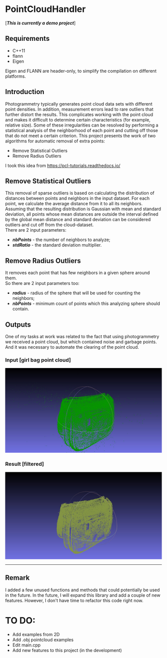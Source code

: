 # PointCloudHandler
[***This is currently a demo project***]  
## Requirements  
 - C++11
 - flann
 - Eigen  
 
 Eigen and FLANN are header-only, to simplify the compilation on different platforms.  
## Introduction  
Photogrammetry typically generates point cloud data sets with different point densities. In addition, measurement errors lead to rare outliers that further distort the results. This complicates working with the point cloud and makes it difficult to determine certain characteristics (for example, relative size). Some of these irregularities can be resolved by performing a statistical analysis of the neighborhood of each point and cutting off those that do not meet a certain criterion.
This project presents the work of two algorithms for automatic removal of extra points:
- Remove Statistical Outliers
- Remove Radius Outliers  

I took this idea from https://pcl-tutorials.readthedocs.io/

## Remove Statistical Outliers 
This removal of sparse outliers is based on calculating the distribution of distances between points and neighbors in the input dataset. For each point, we calculate the average distance from it to all its neighbors. Assuming that the resulting distribution is Gaussian with mean and standard deviation, all points whose mean distances are outside the interval defined by the global mean distance and standard deviation can be considered outliers and cut off from the cloud-dataset.  
There are 2 input parameters:  
 - ***nbPoints*** - the number of neighbors to analyze;
 - ***stdRatio*** - the standard deviation multiplier.  
 ## Remove Radius Outliers
 It removes each point that has few neighbors in a given sphere around them.  
 So there are 2 input parameters too:  
  - ***radius*** - radius of the sphere that will be used for counting the neighbors;  
  - ***nbPoints*** - minimum count of points which this analyzing sphere should contain.  
  
 ## Outputs  
 One of my tasks at work was related to the fact that using photogrammetry we received a point cloud, but which contained noise and garbage points. And it was necessary to automate the clearing of the point cloud.  
 ### Input [girl bag point cloud]
 ![jpg](https://github.com/serjik85kg/PointCloudHandler/blob/main/examples/girl_bag.jpg)  
 ### Result [filtered]
 ![jpg](https://github.com/serjik85kg/PointCloudHandler/blob/main/examples/girl_bag_filtered.jpg)  
 __________________________________________________________________________________________________
 ## Remark
 I added a few unused functions and methods that could potentially be used in the future. In the future, I will expand this library and add a couple of new features. However, I don't have time to refactor this code right now.
 
# TO DO:  
 - Add examples from 2D
 - Add .obj pointcloud examples
 - Edit main.cpp
 - Add new features to this project (in the development)
